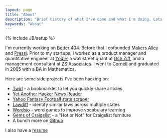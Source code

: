 ```yaml
---
layout: page
title: "About"
description: "Brief history of what I've done and what I'm doing. Lots of neat stuff."
keywords: "About"
---
```

{% include JB/setup %}

I'm currently working on <a href="http://better404.com">Better 404</a>. Before that I cofounded <a href="https://makersalley.com" target="_blank">Makers Alley</a> and <a href="http://getpressi.com" target="_blank">Pressi</a>. Prior to my startups, I worked as a product manager and quantitative engineer at <a href="http://www.yodle.com" target="_blank">Yodle</a>; a wall street quant at <a href="http://www.ozcap.com" target="_blank">Och Ziff</a>, and a management consultant at <a href="http://www.zsassociates.com" target="_blank">ZS Associates</a>. I went to <a href="http://www.cornell.edu" target="_blank">Cornell</a> and graduated in 2005 with a BA in Mathematics.

Here are some side projects I've been hacking on:

<ul>
    <li><a href="http://www.twirlapp.com" target="_blank">Twirl</a> - a bookmarklet to let you quickly share articles</li>
    <li><a href="http://yahnr.com" target="_blank">Yet Another Hacker News Reader</a></li>
    <li><a href="https://github.com/dangoldin/yahoo-ffl" target="_blank">Yahoo Fantasy Football stats scraper</a></li>
    <li><a href="https://github.com/dangoldin/lawdiff" target="_blank">Lawdiff</a> - identify similar laws across multiple states</li>
    <li><a href="http://www.wordsio.com" target="_blank">Wordsio</a> - word games to improve vocabulary learning</li>
    <li><a href="http://www.gemsofcl.com" target="_blank">Gems of Craigslist</a> - a "Hot or Not" for Craigslist furniture</li>
    <li>A bunch more on <a href="https://github.com/dangoldin" target="_blank">Github</a></li>
</ul>

I also have a <a href="{{ DATA_PATH }}dg_res.pdf">resume</a>
